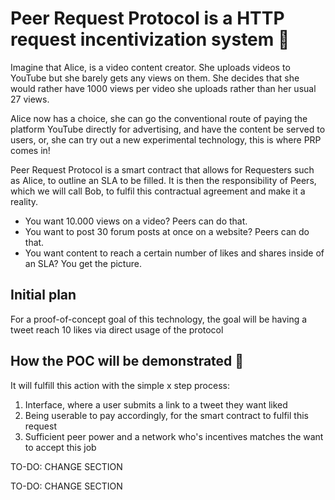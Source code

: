 <h1>
Peer Request Protocol is a HTTP request incentivization system 🚣 
</h1>

<p>Imagine that Alice, is a video content creator. She uploads videos to YouTube but she barely gets any views on them. She decides that she would rather have 1000 views per video she uploads rather than her usual 27 views.</p>

<p>Alice now has a choice, she can go the conventional route of paying the platform YouTube directly for advertising, and have the content be served to users, or, she can try out a new experimental technology, this is where PRP comes in!</p>

<p>Peer Request Protocol is a smart contract that allows for Requesters such as Alice, to outline an SLA to be filled. It is then the responsibility of Peers, which we will call Bob, to fulfil this contractual agreement and make it a reality.</p>

<p>
<ul>
  <li>You want 10.000 views on a video? Peers can do that.</li>
  <li>You want to post 30 forum posts at once on a website? Peers can do that.</li>
  <li>You want content to reach a certain number of likes and shares inside of an SLA? You get the picture.</li>
</ul>
</p>

<h2>Initial plan</h2>

<p>For a proof-of-concept goal of this technology, the goal will be having a tweet reach 10 likes via direct usage of the protocol</p>

<h2>How the POC will be demonstrated 🤷</h2>
It will fulfill this action with the simple x step process:

<div>
<ol>
  <li>Interface, where a user submits a link to a tweet they want liked
</li>
  <li>Being userable to pay accordingly, for the smart contract to fulfil this request
</li>
  <li>Sufficient peer power and a network who's incentives matches the want to accept this job
</li>
</ol>
</div>

TO-DO: CHANGE SECTION

<!-- <h2>User interface 💻️</h2>

<img alt="image of the MVP of the visual interface" src="./diagrams/MVP_visual_interface.png"></img>

<p>This UI prototype will allow any peer to fill out any request and execute this computation in a puzzle-agnostic way.</p>

<p>The method of incentivization of which this peer solving this puzzle will act, is by accepting a form of monetary recompense, there is no better solution to this problem than involving any cryptocurrency with low tx fees, for purposes of the POC, we have simply decided to go with fantom(FTM)</p>

<h2>Incentivisation Mechanism 🪙</h2> -->

TO-DO: CHANGE SECTION

<!-- <img alt="image of the incentivisation mechanism" src="./diagrams/MVP_Incentives_mechanism.png"></img>

<div>The POC will be marked as a success if the following things happen:
<ol>
  <li>Oracles can verify if a post was made inside of an SLA</li>
  <li>The contract can recieve the response from the oracles that the post was made</li>
  <li>The interface exists on the contract level and can be called by anyone</li>
  <li>The request computation can be payed for</li>
  <li>The output of the computation is output, and have the post verified</li>
</ol>
</div> -->
